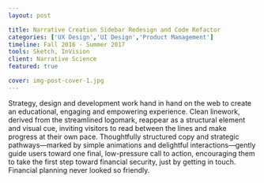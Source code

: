 ```yaml
---
layout: post

title: Narrative Creation Sidebar Redesign and Code Refactor
categories: ['UX Design','UI Design','Product Management']
timeline: Fall 2016 - Summer 2017
tools: Sketch, InVision
client: Narrative Science
featured: true

cover: img-post-cover-1.jpg
---
```


<p>Strategy, design and development work hand in hand on the web to create an educational, engaging and empowering experience. Clean linework, derived from the streamlined logomark, reappear as a structural element and visual cue, inviting visitors to read between the lines and make progress at their own pace. Thoughtfully structured copy and strategic pathways—marked by simple animations and delightful interactions—gently guide users toward one final, low-pressure call to action, encouraging them to take the first step toward financial security, just by getting in touch. Financial planning never looked so friendly.</p>
